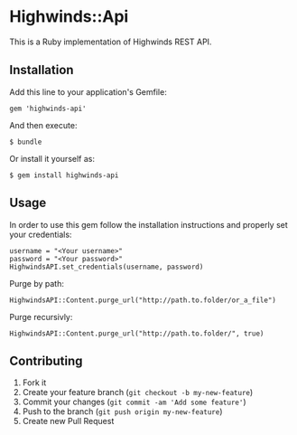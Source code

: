 # Highwinds::Api

This is a Ruby implementation of Highwinds REST API.

## Installation

Add this line to your application's Gemfile:

    gem 'highwinds-api'

And then execute:

    $ bundle

Or install it yourself as:

    $ gem install highwinds-api

## Usage

In order to use this gem follow the installation instructions and properly set your credentials:

  	username = "<Your username>"
  	password = "<Your password>"
	HighwindsAPI.set_credentials(username, password)

Purge by path:

	HighwindsAPI::Content.purge_url("http://path.to.folder/or_a_file")

Purge recursivly:

	HighwindsAPI::Content.purge_url("http://path.to.folder/", true)

## Contributing

1. Fork it
2. Create your feature branch (`git checkout -b my-new-feature`)
3. Commit your changes (`git commit -am 'Add some feature'`)
4. Push to the branch (`git push origin my-new-feature`)
5. Create new Pull Request
